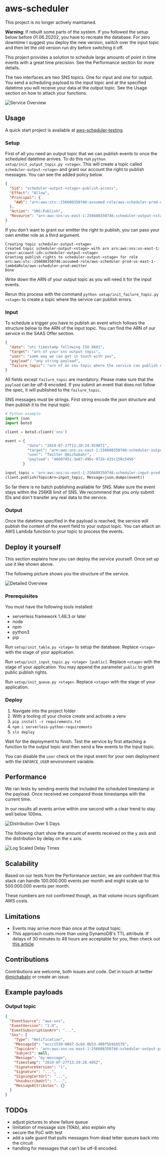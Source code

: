 # aws-scheduler

This project is no longer actively maintained.

**Warning**: If rebuilt some parts of the system. If you followed the setup below before 01.06.20202, you have to recreate the database. For zero downtime I suggest you deploy the new version, switch over the input topic and then let the old version run dry before switching it off.

This project provides a solution to schedule large amounts of point in time events with a great time precision. See the Performance section for more details.

The two interfaces are two SNS topics. One for input and one for output. You send a scheduling payload to the input topic and at the specified datetime you will receive your data at the output topic. See the Usage section on how to attach your functions.

![Service Overview](https://github.com/bahrmichael/aws-scheduler/raw/master/pictures/overview.png)

## Usage

A quick start project is available at [aws-scheduler-testing](https://github.com/bahrmichael/aws-scheduler-testing).

### Setup
First of all you need an output topic that we can publish events to once the scheduled datetime arrives. To do this run `python setup/init_output_topic.py <stage>`. This will create a topic called `scheduler-output-<stage>` and grant our account the right to publish messages. You can see the added policy below.

```json
{
  "Sid": "scheduler-output-<stage>-publish-access",
  "Effect": "Allow",
  "Principal": {
    "AWS": "arn:aws:sts::256608350746:assumed-role/aws-scheduler-prod-us-east-1-lambdaRole/aws-scheduler-prod-emitter"
  },
  "Action": "SNS:Publish",
  "Resource": "arn:aws:sns:us-east-1:256608350746:scheduler-output-<stage>"
}
``` 

If you don't want to grant our emitter the right to publish, you can pass your own emitter role as a third argument.

```
Creating topic scheduler-output-<stage>
Created topic scheduler-output-<stage> with arn arn:aws:sns:us-east-1:<your-account-id>:scheduler-output-<stage>
Granting publish rights to scheduler-output-<stage> for role arn:aws:sts::256608350746:assumed-role/aws-scheduler-prod-us-east-1-lambdaRole/aws-scheduler-prod-emitter
Done
```

Write down the ARN of your output topic as you will need it for the input events.

Rerun this process with the command `python setup/init_failure_topic.py <stage>` to create a topic where the service can publish errors.

### Input
To schedule a trigger you have to publish an event which follows the structure below to the ARN of the input topic. You can find the ARN of our service in the SAAS Offer section.

```json
{
  "date": "utc timestamp following ISO 8601",
  "target": "arn of your sns output topic",
  "user": "some way we can get in touch with you",
  "payload": "any string payload",
  "failure_topic": "arn of an sns topic where the service can publish errors"
}
```

All fields except `failure_topic` are mandatory. Please make sure that the `payload` can be utf-8 encoded. If you submit an event that does not follow the spec, it will published to the `failure_topic`.

SNS messages must be strings. First string encode the json structure and then publish it to the input topic.

```python
# Python example
import json
import boto3

client = boto3.client('sns')

event = {
          "date": "2019-07-27T12:20:24.919071",
          "target": "arn:aws:sns:us-east-1:256608350746:scheduler-output-prod",
          "user": "Twitter @michabahr",
          "payload": "46607451-3e67-49bc-972b-425c150c5456"
        }

input_topic = 'arn:aws:sns:us-east-1:256608350746:scheduler-input-prod'
client.publish(TopicArn=input_topic, Message=json.dumps(event))
```

So far there is no batch publishing available for SNS. Make sure the event stays within the 256KB limit of SNS. We recommend that you only submit IDs and don't transfer any real data to the service.

### Output
Once the datetime specified in the payload is reached, the service will publish the content of the event field to your output topic. You can attach an AWS Lambda function to your topic to process the events. 

## Deploy it yourself
This section explains how you can deploy the service yourself. Once set up use it like shown above.

The following picture shows you the structure of the service.

![Detailed Overview](https://github.com/bahrmichael/aws-scheduler/raw/master/pictures/detailed.png)

### Prerequisites
You must have the following tools installed:
- serverless framework 1.48.3 or later
- node
- npm
- python3
- pip

Run `setup/init_table.py <stage>` to setup the database. Replace `<stage>` with the stage of your application.

Run `setup/init_input_topic.py <stage> [public]`. Replace `<stage>` with the stage of your application. You may append the parameter `public` to grant public publish rights.

Run `setup/init_queue.py <stage>`. Replace `<stage>` with the stage of your application.

### Deploy
1. Navigate into the project folder
2. With a tooling of your choice create and activate a venv
3. `pip install -r requirements.txt`
4. `npm i serverless-python-requirements`
5. `sls deploy`

Wait for the deployment to finish. Test the service by first attaching a function to the output topic and then send a few events to the input topic.

You can disable the `user` check on the input event for your own deployment with the `ENFORCE_USER` environment variable.
 
## Performance
We ran tests by sending events that included the scheduled timestamp in the payload. Once received we compared those timestamps with the current time.

In our results all events arrive within one second with a clear trend to stay well below 100ms.

![Distribution Over 5 Days](https://miro.medium.com/max/640/1*4LGtbE8CRYRwuqTNkjHiHQ.png)

The following chart show the amount of events received on the y axis and the distribution by delay on the x axis.

![Log Scaled Delay Times](https://miro.medium.com/max/640/1*LNkXRQ4Oaskb_DoDGpKJSg.png)

## Scalability

Based on our tests from the Performance section, we are confident that this stack can handle 100.000.000 events per month and might scale up to 500.000.000 events per month.

These numbers are not confirmed though, as that volume incurs significant AWS costs.

## Limitations
- Events may arrive more than once at the output topic.
- This approach costs more than using DynamoDB's TTL attribute. If delays of 30 minutes to 48 hours are acceptable for you, then check out [this article](https://medium.com/swlh/scheduling-irregular-aws-lambda-executions-through-dynamodb-ttl-attributes-acd397dfbad9). 

## Contributions
Contributions are welcome, both issues and code. Get in touch at twitter [@michabahr](https://twitter.com/michabahr) or create an issue.

## Example payloads

### Output topic
```json
{
  "EventSource": "aws:sns", 
  "EventVersion": "1.0", 
  "EventSubscriptionArn": "...", 
  "Sns": {
    "Type": "Notification", 
    "MessageId": "eccc1539-0867-5c6d-8b53-408f5b91b578", 
    "TopicArn": "arn:aws:sns:us-east-1:256608350746:scheduler-output-prod", 
    "Subject": null, 
    "Message": "my-message", 
    "Timestamp": "2019-07-27T13:29:26.405Z", 
    "SignatureVersion": "1", 
    "Signature": "...", 
    "SigningCertUrl": "...", 
    "UnsubscribeUrl": "...", 
    "MessageAttributes": {}
  }
}
```

## TODOs
- adjust pictures to show failure queue
- limitation of message size (10kb), also explain why
- secure the PoC with test
- add a safe guard that pulls messages from dead letter queues back into the circuit
- handling for messages that can't be utf-8 encoded.
